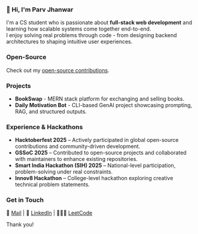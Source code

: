 ### 👋 Hi, I'm Parv Jhanwar

I'm a CS student who is passionate about **full-stack web development** and learning how scalable systems come together end-to-end.  
I enjoy solving real problems through code - from designing backend architectures to shaping intuitive user experiences.

### Open-Source
Check out my [open-source contributions](./OPEN_SOURCE.md).

### Projects
- **BookSwap** - MERN stack platform for exchanging and selling books.  
- **Daily Motivation Bot** - CLI-based GenAI project showcasing prompting, RAG, and structured outputs.  

### Experience & Hackathons  
- **Hacktoberfest 2025** – Actively participated in global open-source contributions and community-driven development.  
- **GSSoC 2025** – Contributed to open-source projects and collaborated with maintainers to enhance existing repositories.  
- **Smart India Hackathon (SIH) 2025** – National-level participation, problem-solving under real constraints.  
- **Innov8 Hackathon** – College-level hackathon exploring creative technical problem statements.  

###  Get in Touch
📧 [Mail](parvjhanwar@gmail.com)  | 💼 [LinkedIn](https://linkedin.com/in/parvjhanwar) | 🧑🏻‍💻 [LeetCode](https://leetcode.com/u/paaruuu/)

Thank you!
